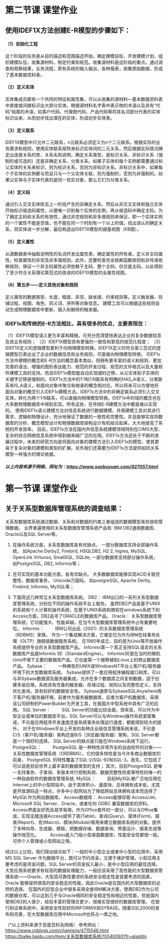 # 第二节课 课堂作业
## 使用IDEF1X方法创建E-R模型的步骤如下：
#### （1）初始化工程
这个阶段的任务是从目的描述和范围描述开始，确定建模目标，开发建模计划，组织建模队伍，收集源材料，制定约束和规范。收集源材料是这阶段的重点。通过调查和观察结果，业务流程，原有系统的输入输出，各种报表，收集原始数据，形成了基本数据资料表。
#### （2）定义实体
实体集成员都有一个共同的特征和属性集，可以从收集的源材料—基本数据资料表中直接或间接标识出大部分实体。根据源材料名字表中表示物的术语以及具有“代码”结尾的术语，如客户代码、代理商代码、产品代码等将其名词部分代表的实体标识出来，从而初步找出潜在的实体，形成初步实体表。
#### （3）定义联系
IDEF1X模型中只允许二元联系，n元联系必须定义为n个二元联系。根据实际的业务需求和规则，使用实体联系矩阵来标识实体间的二元关系，然后根据实际情况确定出连接关系的势、关系名和说明，确定关系类型，是标识关系、非标识关系（强制的或可选的）还是非确定关系、分类关系。如果子实体的每个实例都需要通过和父实体的关系来标识，则为标识关系，否则为非标识关系。非标识关系中，如果每个子实体的实例都与而且只与一个父实体关联，则为强制的，否则为非强制的。如果父实体与子实体代表的是同一现实对象，那么它们为分类关系。
#### （4）定义码
通过引入交叉实体除去上一阶段产生的非确定关系，然后从非交叉实体和独立实体开始标识侯选码属性，以便唯一识别每个实体的实例，再从侯选码中确定主码。为了确定主码和关系的有效性，通过非空规则和非多值规则来保证，即一个实体实例的一个属性不能是空值，也不能在同一个时刻有一个以上的值。找出误认的确定关系，将实体进一步分解，最后构造出IDEF1X模型的键基视图（KB图）。
#### （5）定义属性
从源数据表中抽取说明性的名词开发出属性表，确定属性的所有者。定义非主码属性，检查属性的非空及非多值规则。此外，还要检查完全依赖函数规则和非传递依赖规则，保证一个非主码属性必须依赖于主码、整个主码、仅仅是主码。以此得到了至少符合关系理论第范式的改进的IDEF1X模型的全属性视图。
#### （6）第五步——定义其他对象和规则
定义属性的数据类型、长度、精度、非空、缺省值、约束规则等。定义触发器、存储过程、视图、角色、同义词、序列等对象信息。
建模工具可以根据这些规则自动生成物理数据库中更新、插入和删除的触发器。
### IDEF1x和传统的E-R方法相比，具有很多的优点，主要表现在：
（1）IDEF1X模型语义更为丰富和精细，可充分而清楚地表达企业的复杂数据信息及其业务规则；
（2）IDEF1X模型具有更强的一致性和更高的规范化程度；
（3）IDEF1X定义的逻辑模型更利于向物理模型转换。IDEF1X定义的符合第三范式的逻辑模型已表达出了企业的数据信息和业务规则，可直接向物理模型转换。
IDEF1x方法中建模的概念和E-R方法的概念基本类似，但拥有更丰富的语义和规则、更加完善的语法、增强的图形表达能力、规范的开发过程、规范的文件格式以及大量软件建模工具的支持。而且IDEF1x模型能自动实现键的迁移，从父实体到子实体的关键字迁移是强制的。IDEF1x方法中的1:1和1:N联系有明确的HAS_A语义，分类联系有IS_A语义，和面向对象中聚合和继承的概念相对应，所以将来可以方便地将面向对象的概念引入IDEF1x建模方法。IDEF1x方法中的非确定联系必须引入交叉实体，转化为两个1:N联系，可以直接向物理模型转换。IDEF1x中的域的概念也在大多数物理数据库中得到实现。所有这些，在传统E-R建模方法中都是难以实现的。
使用IDEF1x语义建模方法对信息系统进行数据建模，并用建模工具对其进行需求、逻辑和物理设计，充分地保证了数据的一致性和完整性。并且能够实现将数据库的分析、概念模型设计和物理数据库结构设计有机结合起来，大大地提高了系统的开发效率。
目前，IDEF1x方法在国内外信息系统建模领域特别在CIMS大型、复杂的综合网络信息系统中得到越来越广泛的应用。IDEF1x方法还处于不断的发展过程中，未来的研究方向是将面向对象的建模方法引入IDEF1x的模型，使其更易于复杂对象的建模和类型的扩展。另外我们还需要为IDEF1x方法提供如同关系模型一样强大的理论依据。
#####  以上内容来源于网络，网址为：https://www.xuebuyuan.com/927057.html








# 第一节课 课堂作业
## 关于关系型数据库管理系统的调查结果：

关系型数据库系统通过数据、关系和对数据的约束三者组成的数据模型来存放和管理数据。
业界普遍使用的关系型数据库管理系统产品有: IBM DB2通用数据库、Oracle以及SQL Server等。

1. 在操作系统方面，关系型数据库各有优缺点。
一部分数据库支持全部操作系统，
如Apache Derby2, Firebird, HSQLDB2, H2 2, Ingres, MySQL, OpenLink Virtuoso, SmallSQL, SQLite;
一部分数据库支持部分操作系统，
如PostgreSQL, DB2, Informix等；

2. 在可实现的基本功能方面，各有优缺点。
大多数数据库能够实现ACID关联完整性，数据库事务， Unicode万国码。
如postgreSQL, Apache Derby, Firebird, Informix, MySQL等；

3. 下面简述几种常见关系型数据库系统。
DB2：
          IBM出口的一系列关系型数据库管理系统，分别在不同的操作系统平台上服务。
          虽然DB2产品是基于UNIX的系统和个人计算机操作系统，在基于UNIX系统和微软在windows系统下的Access方面，DB2追寻了ORACLE的数据库产品。
Oracle：
          关系型数据库管理系统，它功能强大、性能卓越，在当今大型数据库管理系统中占有重要地位。
Informix：
　　  IBM公司出品（2001）的关系数据库管理系统（RDBMS）家族。
         作为一个集成解决方案，它被定位为作为IBM在线事务处理（OLTP）旗舰级数据服务系统。
         在1980年成立，目的是为Unix等开放操作系统提供专业的关系型数据库产品。
         Informix第一个真正支持SQL语言的关系数据库产品是Informix SE（StandardEngine）。
         InformixSE是在当时的微机Unix环境下主要的数据库产品。它也是第一个被移植到Linux上的商业数据库产品。
Sybase：
　　  一种典型的UNIX或WindowsNT平台上客户机/服务器环境下的大型数据库系统。
         Sybase提供了一套应用程序编程接口和库，可以与非Sybase数据源及服务器集成，允许在多个数据库之间复制数据，适于创建多层应用。系统具有完备的触发器、存储过程、规则以及完整性定义，支持优化查询，具有较好的数据安全性。
         Sybase通常与SybaseSQLAnywhere用于客户机/服务器环境，前者作为服务器数据库，后者为客户机数据库，采用该公司研制的PowerBuilder为开发工具，在我国大中型系统中具有广泛的应用。
 SQL Server：
　　  SQL Server的功能比较全面，效率高，可以作为中型企业或单位的数据库平台。SQL Server可以与Windows操作系统紧密集成，不论是应用程序开发速度还是系统事务处理运行速度，都能得到较大的提升。
         对于在Windows平台上开发的各种企业级信息管理系统来说，不论是C/S（客户机/服务器）架构还是B/S（浏览器/服务器）架构，SQL Server都是一个很好的选择。
         SQL Server的缺点是只能在Windows系统下运行。   
PostgreSQL：
　　  PostgreSQL 是一种特性非常齐全的自由软件的对象——关系性数据库管理系统（ORDBMS），它的很多特性是当今许多商业数据库的前身。
         PostgreSQL 的特性覆盖了SQL-2/SQL-92和SQL-3。首先，它包括了可以说是目前世界上最丰富的数据类型的支持；
         其次，目前PostgreSQL 是唯一支持事务、子查询、多版本并行控制系统、数据完整性检查等特性的唯一的一种自由软件的数据库管理系统.
MySQL：
　　  目前MySQL被广泛地应用在Internet上的中小型网站中。由于其体积小、速度快、总体拥有成本低，尤其是开放源码这一特点，许多中小型网站为了降低网站总体拥有成本而选择了MySQL作为网站数据库。
Access数据库：
         Access能够存取 Access/Jet、Microsoft SQL Server、Oracle，或者任何 ODBC 兼容数据库的资料。Access界面友好而且易学易用，作为Office套件的一部分，可以与Office集成，实现无缝连接Access提供了表(Table)、查询(Query)、窗体(Form)、报表(Report)、宏(Macro)、模块(Module)等用来建立数据库系统的对象。提供了多种向导、生成器、模板，把数据存储、数据查询、界面设计、报表生成等操作规范化。
　　  Access是入门级小型桌面数据库，性能安全性都很一般。可供个人管理或小型网站之用。

经过以上比较，我们得出结论如下：一般的中小型企业或者中小型的应用中，采用MS SQL Server 作为数据平台，既可以节约资金，又便于维护管理。小型应用主要考虑的是资金问题，SQL Server的资金投入最小，是中小型应用的最佳选择。
大型应用系统要求有较高的数据处理能力，一般应该采用了高性能的大型数据库管理系统——Oracle，大型高可靠性要求的系统安全稳定性是首要考虑的因素，Oracle 能够提供很高的安全稳定的性能，因此Oracle是在国内的大型数据库的必然的选择。
在国外的巨型企业中很多采用全套IBM解决方案，使用DB2作为公司的数据仓库，可以达到几乎与Oracle相同的安全稳定性和相近的性能，但是国内使用DB2的人很少，经验丰富的管理员更少，很难实现很好的数据库管理。
在银行和证券系统中，采用安全性较好的INFORMIX和SYBASE。随着SQL2000的发布和完善，在大型数据库应用中Microsoft也将占一席之地。  


（*以上资料来源于百度百科及网络）
参考网址：
https://www.cnblogs.com/chamie/p/4715546.html
https://baike.baidu.com/item/关系型数据库系统/15540093?fr=aladdin
